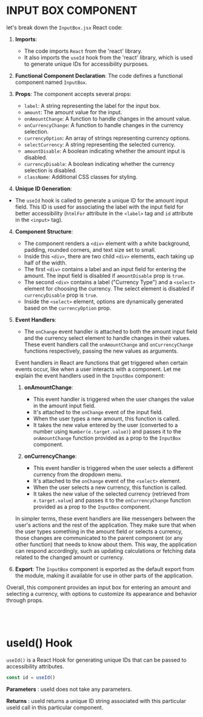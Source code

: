 # INPUT BOX COMPONENT

let's break down the `InputBox.jsx` React code:

1. **Imports**:
   - The code imports `React` from the 'react' library.
   - It also imports the `useId` hook from the 'react' library, which is used to generate unique IDs for accessibility purposes.

2. **Functional Component Declaration**: The code defines a functional component named `InputBox`.

3. **Props**: The component accepts several props:
   - `label`: A string representing the label for the input box.
   - `amount`: The amount value for the input.
   - `onAmountChange`: A function to handle changes in the amount value.
   - `onCurrencyChange`: A function to handle changes in the currency selection.
   - `currencyOption`: An array of strings representing currency options.
   - `selectCurrency`: A string representing the selected currency.
   - `amountDisable`: A boolean indicating whether the amount input is disabled.
   - `currencyDisable`: A boolean indicating whether the currency selection is disabled.
   - `className`: Additional CSS classes for styling.

3.  **Unique ID Generation**:
   - The `useId` hook is called to generate a unique ID for the amount input field. This ID is used for associating the label with the input field for better accessibility (`htmlFor` attribute in the `<label>` tag and `id` attribute in the `<input>` tag).

4. **Component Structure**:
   - The component renders a `<div>` element with a white background, padding, rounded corners, and text size set to small.
   - Inside this `<div>`, there are two child `<div>` elements, each taking up half of the width.
   - The first `<div>` contains a label and an input field for entering the amount. The input field is disabled if `amountDisable` prop is `true`.
   - The second `<div>` contains a label ("Currency Type") and a `<select>` element for choosing the currency. The select element is disabled if `currencyDisable` prop is `true`.
   - Inside the `<select>` element, options are dynamically generated based on the `currencyOption` prop.

5. **Event Handlers**:
   - The `onChange` event handler is attached to both the amount input field and the currency select element to handle changes in their values. These event handlers call the `onAmountChange` and `onCurrencyChange` functions respectively, passing the new values as arguments.

   Event handlers in React are functions that get triggered when certain events occur, like when a user interacts with a component. Let me explain the event handlers used in the `InputBox` component:

    1. **onAmountChange**:
        - This event handler is triggered when the user changes the value in the amount input field.
        - It's attached to the `onChange` event of the input field.
        - When the user types a new amount, this function is called.
        - It takes the new value entered by the user (converted to a number using `Number(e.target.value)`) and passes it to the `onAmountChange` function provided as a prop to the `InputBox` component.

    2. **onCurrencyChange**:
        - This event handler is triggered when the user selects a different currency from the dropdown menu.
        - It's attached to the `onChange` event of the `<select>` element.
        - When the user selects a new currency, this function is called.
        - It takes the new value of the selected currency (retrieved from `e.target.value`) and passes it to the `onCurrencyChange` function provided as a prop to the `InputBox` component.

    In simpler terms, these event handlers are like messengers between the user's actions and the rest of the application. They make sure that when the user types something in the amount field or selects a currency, those changes are communicated to the parent component (or any other function) that needs to know about them. This way, the application can respond accordingly, such as updating calculations or fetching data related to the changed amount or currency.

6. **Export**: The `InputBox` component is exported as the default export from the module, making it available for use in other parts of the application.

Overall, this component provides an input box for entering an amount and selecting a currency, with options to customize its appearance and behavior through props.


<br><br>

# useId() Hook

`useId()` is a React Hook for generating unique IDs that can be passed to accessibility attributes.

```jsx
const id = useId()
```

**Parameters** : 
useId does not take any parameters.

**Returns** : 
useId returns a unique ID string associated with this particular useId call in this particular component.